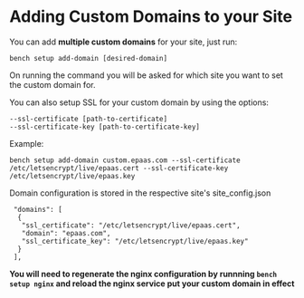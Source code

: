 <!-- add-breadcrumbs -->
# Adding Custom Domains to your Site

You can add **multiple custom domains** for your site, just run: 

	bench setup add-domain [desired-domain]

On running the command you will be asked for which site you want to set the custom domain for. 

You can also setup SSL for your custom domain by using the options: 

	--ssl-certificate [path-to-certificate]
	--ssl-certificate-key [path-to-certificate-key]

Example: 

	bench setup add-domain custom.epaas.com --ssl-certificate /etc/letsencrypt/live/epaas.cert --ssl-certificate-key /etc/letsencrypt/live/epaas.key

Domain configuration is stored in the respective site's site_config.json

	 "domains": [
	  {
	   "ssl_certificate": "/etc/letsencrypt/live/epaas.cert",
	   "domain": "epaas.com",
	   "ssl_certificate_key": "/etc/letsencrypt/live/epaas.key"
	  }
	 ],

**You will need to regenerate the nginx configuration by runnning `bench setup nginx` and reload the nginx service put your custom domain in effect**